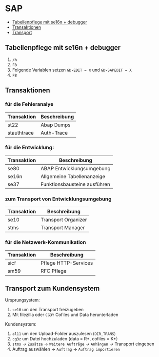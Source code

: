 # SAP
- [Tabellenpflege mit se16n + debugger](#tabellenpflege)
- [Transaktionen](#transaktionen)
- [Transport](#transport-zum-kundensystem)

## Tabellenpflege mit se16n + debugger
1. `/h`
1. `F8`
1. Folgende Variablen setzen `GD-EDIT = X` und `GD-SAPEDIT = X`
1. `F8`

## Transaktionen

### für die Fehleranalye
| Transaktion | Beschreibung |
| --- | --- |
| st22 | Abap Dumps |
| stauthtrace | Auth-Trace |

### für die Entwicklung:
| Transaktion | Beschreibung |
| --- | --- |
| se80 | ABAP Entwicklungsumgebung |
| se16n | Allgemeine Tabellenanzeige |
| se37 | Funktionsbausteine ausführen |

### zum Transport von Entwicklungsumgebung
| Transaktion | Beschreibung |
| --- | --- |
| se10 | Transport Organizer |
| stms | Transport Manager |

### für die Netzwerk-Kommunikation
| Transaktion | Beschreibung |
| --- | --- |
| sicf | Pflege HTTP-Services |
| sm59 | RFC Pflege |

## Transport zum Kundensystem
Ursprungsystem:
1. `se10` um den Transport freizugeben
2. Mit filezilla oder `CG3Y` Cofiles und Data herunterladen

Kundensystem:
1. `al11` um den Upload-Folder auszulesen (`DIR_TRANS`)
2. `cg3z` um Datei hochzuladen (data = R*, cofiles = K*)
3. `stms` -> `Zusätze` -> `Weitere Aufträge` -> `Anhängen` -> Transport eingeben 
4. Auftrag auswählen -> `Auftrag` -> `Auftrag importieren`